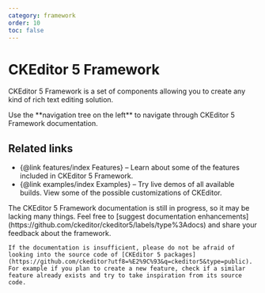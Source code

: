 ```yaml
---
category: framework
order: 10
toc: false
---
```


# CKEditor 5 Framework

CKEditor 5 Framework is a set of components allowing you to create any kind of rich text editing solution.

<info-box>
    Use the **navigation tree on the left** to navigate through CKEditor 5 Framework documentation.
</info-box>

## Related links

 * {@link features/index Features} &ndash; Learn about some of the features included in CKEditor 5 Framework.
 * {@link examples/index Examples} &ndash; Try live demos of all available builds. View some of the possible customizations of CKEditor.

<info-box>
    The CKEditor 5 Framework documentation is still in progress, so it may be lacking many things. Feel free to [suggest documentation enhancements](https://github.com/ckeditor/ckeditor5/labels/type%3Adocs) and share your feedback about the framework.

    If the documentation is insufficient, please do not be afraid of looking into the source code of [CKEditor 5 packages](https://github.com/ckeditor?utf8=%E2%9C%93&q=ckeditor5&type=public). For example if you plan to create a new feature, check if a similar feature already exists and try to take inspiration from its source code.
</info-box>
